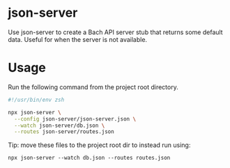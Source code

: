 # json-server

Use json-server to create a Bach API server stub that returns some default data. Useful for when the server is not available.

# Usage

Run the following command from the project root directory.

```bash
#!/usr/bin/env zsh

npx json-server \
  --config json-server/json-server.json \
  --watch json-server/db.json \
  --routes json-server/routes.json

```

Tip: move these files to the project root dir to instead run using:

`npx json-server --watch db.json --routes routes.json`
